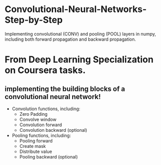 # Convolutional-Neural-Networks-Step-by-Step
Implementing convolutional (CONV) and pooling (POOL) layers in numpy, including both forward propagation and backward propagation. 

# From Deep Learning Specialization on Coursera tasks.

## implementing the building blocks of a convolutional neural network!
- Convolution functions, including:
    - Zero Padding
    - Convolve window 
    - Convolution forward
    - Convolution backward (optional)
- Pooling functions, including:
    - Pooling forward
    - Create mask 
    - Distribute value
    - Pooling backward (optional)
